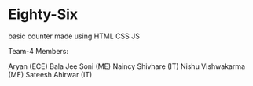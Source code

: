 # Eighty-Six
basic counter made using HTML CSS JS


Team-4 Members:

Aryan (ECE)
Bala Jee Soni (ME) 
Naincy Shivhare (IT)
Nishu Vishwakarma (ME) 
Sateesh Ahirwar (IT)
